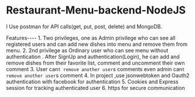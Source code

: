 # Restaurant-Menu-backend-NodeJS
I Use postman for API calls(get, put, post, delete) and MongoDB.

Features----
       1. Two privileges, one as Admin privilege who can see all registered users and can add new dishes into menu and remove them from menu.
       2. 2nd privilege as Ordinary user who can see menu without authentication . After SignUp and authentication(Login), he can add and remove
           dishes from their favorite list, comment and uncomment their own comment
       3. User can`t remove another user`s comments even admin can`t remove another user`s comment
       4. In project ,use jsonwebtoken and Oauth2 authentication with facebook  for authentication
       5. Cookies and Express session for tracking authenticated user
       6. https for secure communication
       
